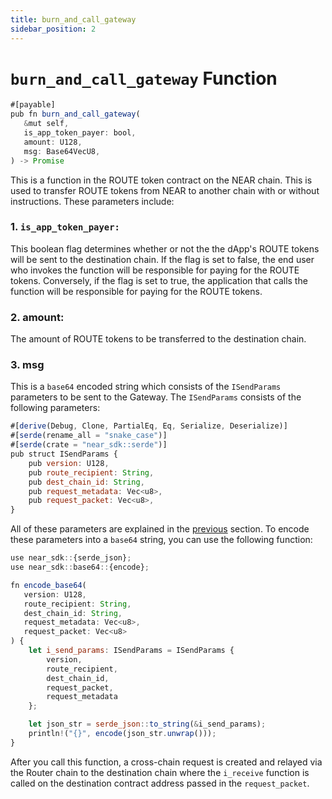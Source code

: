 ```yaml
---
title: burn_and_call_gateway
sidebar_position: 2
---
```


# `burn_and_call_gateway` Function

```javascript
#[payable]
pub fn burn_and_call_gateway(
   &mut self,
   is_app_token_payer: bool,
   amount: U128,
   msg: Base64VecU8,
) -> Promise
```

This is a function in the ROUTE token contract on the NEAR chain. This is used to transfer ROUTE tokens from NEAR to another chain with or without instructions. These parameters include:

### 1. `is_app_token_payer:`

This boolean flag determines whether or not the the dApp's ROUTE tokens will be sent to the destination chain. If the flag is set to false, the end user who invokes the function will be responsible for paying for the ROUTE tokens. Conversely, if the flag is set to true, the application that calls the function will be responsible for paying for the ROUTE tokens.

### **2. amount:**

The amount of ROUTE tokens to be transferred to the destination chain.

### **3. msg**

This is a `base64` encoded string which consists of the `ISendParams` parameters to be sent to the Gateway. The `ISendParams` consists of the following parameters:

```javascript
#[derive(Debug, Clone, PartialEq, Eq, Serialize, Deserialize)]
#[serde(rename_all = "snake_case")]
#[serde(crate = "near_sdk::serde")]
pub struct ISendParams {
    pub version: U128,
    pub route_recipient: String,
    pub dest_chain_id: String,
    pub request_metadata: Vec<u8>,
    pub request_packet: Vec<u8>,
}

```

All of these parameters are explained in the [previous](./i_send) section. To encode these parameters into a `base64` string, you can use the following function:

```javascript
use near_sdk::{serde_json};
use near_sdk::base64::{encode};

fn encode_base64(
   version: U128,
   route_recipient: String,
   dest_chain_id: String,
   request_metadata: Vec<u8>,
   request_packet: Vec<u8>
) {
    let i_send_params: ISendParams = ISendParams {
        version,
        route_recipient,
        dest_chain_id,
        request_packet,
        request_metadata
    };

    let json_str = serde_json::to_string(&i_send_params);
    println!("{}", encode(json_str.unwrap()));
}
```

After you call this function, a cross-chain request is created and relayed via the Router chain to the destination chain where the `i_receive` function is called on the destination contract address passed in the `request_packet`.
